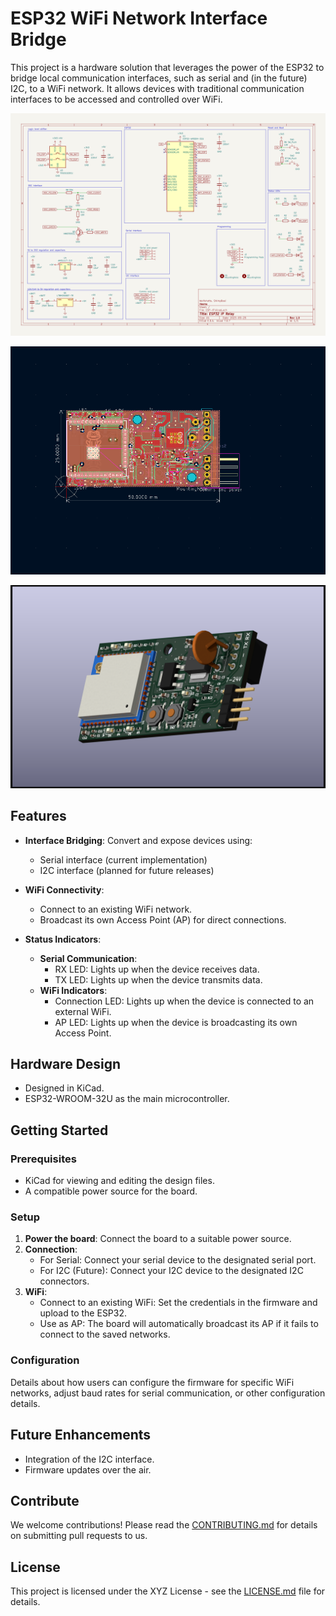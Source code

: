 # ESP32 WiFi Network Interface Bridge

This project is a hardware solution that leverages the power of the ESP32 to bridge local communication interfaces, such as serial and (in the future) I2C, to a WiFi network. It allows devices with traditional communication interfaces to be accessed and controlled over WiFi.

![Schematic diagram](docs/schematic.png)

![PCB diagram](docs/pcb.png)

![Board diagram](docs/board.png)


## Features

- **Interface Bridging**: Convert and expose devices using:
  - Serial interface (current implementation)
  - I2C interface (planned for future releases)
  
- **WiFi Connectivity**:
  - Connect to an existing WiFi network.
  - Broadcast its own Access Point (AP) for direct connections.

- **Status Indicators**:
  - **Serial Communication**:
    - RX LED: Lights up when the device receives data.
    - TX LED: Lights up when the device transmits data.
  - **WiFi Indicators**:
    - Connection LED: Lights up when the device is connected to an external WiFi.
    - AP LED: Lights up when the device is broadcasting its own Access Point.

## Hardware Design

- Designed in KiCad.
- ESP32-WROOM-32U as the main microcontroller.

## Getting Started

### Prerequisites

- KiCad for viewing and editing the design files.
- A compatible power source for the board.

### Setup

1. **Power the board**: Connect the board to a suitable power source.
2. **Connection**:
    - For Serial: Connect your serial device to the designated serial port.
    - For I2C (Future): Connect your I2C device to the designated I2C connectors.
3. **WiFi**:
    - Connect to an existing WiFi: Set the credentials in the firmware and upload to the ESP32.
    - Use as AP: The board will automatically broadcast its AP if it fails to connect to the saved networks.

### Configuration

Details about how users can configure the firmware for specific WiFi networks, adjust baud rates for serial communication, or other configuration details.

## Future Enhancements

- Integration of the I2C interface.
- Firmware updates over the air.

## Contribute

We welcome contributions! Please read the [CONTRIBUTING.md](./CONTRIBUTING.md) for details on submitting pull requests to us.

## License

This project is licensed under the XYZ License - see the [LICENSE.md](./LICENSE.md) file for details.
